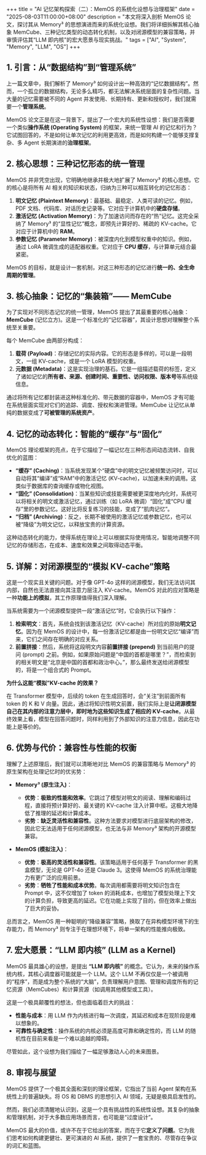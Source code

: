 +++
title = "AI 记忆架构探索（二）：MemOS 的系统化设想与治理框架"
date = "2025-08-03T11:00:00+08:00"
description = "本文将深入剖析 MemOS 论文，探讨其从 Memory³ 的思想演进而来的系统化设想。我们将详细拆解其核心抽象 MemCube、三种记忆类型的动态转化机制，以及对闭源模型的兼容策略，并审慎评估其“LLM 即内核”的宏大愿景与现实挑战。"
tags = ["AI", "System", "Memory", "LLM", "OS"]
+++

## 1. 引言：从“数据结构”到“管理系统”

上一篇文章中，我们解析了 Memory³ 如何设计出一种高效的“记忆数据结构”。然而，一个孤立的数据结构，无论多么精巧，都无法解决系统层面的复杂性问题。当大量的记忆需要被不同的 Agent 并发使用、长期持有、更新和授权时，我们就需要一个**管理系统**。

MemOS 论文正是在这一背景下，提出了一个宏大的系统性设想：我们是否需要一个类似**操作系统 (Operating System)** 的框架，来统一管理 AI 的记忆和行为？它试图回答的，不是如何让单次记忆的利用更高效，而是如何构建一个能够支撑复杂、多 Agent 长期演进的**治理框架**。

## 2. 核心思想：三种记忆形态的统一管理

MemOS 并非凭空出现，它明确地继承并极大地扩展了 Memory³ 的核心思想。它的核心是将所有 AI 相关的知识和状态，归纳为三种可以相互转化的记忆形态：

1.  **明文记忆 (Plaintext Memory)**：最基础、最稳定、人类可读的记忆。例如，PDF 文档、代码库、对话历史记录等。它对应于计算机中的**硬盘存储**。
2.  **激活记忆 (Activation Memory)**：为了加速访问而存在的“热”记忆。这完全采纳了 Memory³ 的“显性记忆”概念，即预先计算好的、稀疏的 KV-cache。它对应于计算机中的 **RAM**。
3.  **参数记忆 (Parameter Memory)**：被深度内化到模型权重中的知识。例如，通过 LoRA 微调生成的适配器权重。它对应于 **CPU 缓存**，与计算单元结合最紧密。

MemOS 的目标，就是设计一套机制，对这三种形态的记忆进行**统一的、全生命周期的管理**。

## 3. 核心抽象：记忆的“集装箱”—— MemCube

为了实现对不同形态记忆的统一管理，MemOS 提出了其最重要的核心抽象：**MemCube** (记忆立方)。这是一个标准化的“记忆容器”，其设计思想对理解整个系统至关重要。

每个 MemCube 由两部分构成：

1.  **载荷 (Payload)**：存储记忆的实际内容。它的形态是多样的，可以是一段明文，一组 KV-cache，或是一个 LoRA 模型的权重。
2.  **元数据 (Metadata)**：这是实现治理的基石。它是一组描述载荷的标签，定义了诸如记忆的**所有者、来源、创建时间、重要性、访问权限、版本号**等系统级信息。

通过将所有记忆都封装进这种标准化的、带元数据的容器中，MemOS 才有可能在系统层面实现对它们的追踪、调度、授权和演进管理。MemCube 让记忆从单纯的数据变成了**可被管理的系统资产**。

## 4. 记忆的动态转化：智能的“缓存”与“固化”

MemOS 理论框架的亮点，在于它描绘了一幅记忆在三种形态间动态流转、自我优化的蓝图：

*   **“缓存” (Caching)**：当系统发现某个“硬盘”中的明文记忆被频繁访问时，可以自动将其“编译”成“RAM”中的激活记忆 (KV-cache)，以加速未来的调用。这类似于数据库的查询缓存或物化视图。
*   **“固化” (Consolidation)**：当某些知识或技能需要被更深度地内化时，系统可以将相关的明文或激活记忆，通过训练（如 LoRA 微调）“固化”成“CPU 缓存”里的参数记忆。这好比将反复练习的技能，变成了“肌肉记忆”。
*   **“归档” (Archiving)**：反之，长期不被使用的激活记忆或参数记忆，也可以被“降级”为明文记忆，以释放宝贵的计算资源。

这种动态转化的能力，使得系统在理论上可以根据实际使用情况，智能地调整不同记忆的存储形态，在成本、速度和效果之间取得动态平衡。

## 5. 详解：对闭源模型的“模拟 KV-cache”策略

这是一个现实且关键的问题。对于像 GPT-4o 这样的闭源模型，我们无法访问其内部，自然也无法直接向其注意力层注入 KV-cache。MemOS 对此的应对策略是一种**功能上的模拟**，其工作原理值得我们深入理解。

当系统需要为一个闭源模型提供一段“激活记忆”时，它会执行以下操作：

1.  **检索明文**：首先，系统会找到该激活记忆（KV-cache）所对应的原始**明文记忆**。因为在 MemOS 的设计中，每一份激活记忆都是由一份明文记忆“编译”而来，它们之间存在明确的对应关系。
2.  **前置拼接**：然后，系统将这段明文内容**前置拼接 (prepend)** 到当前用户的提问 (prompt) 之前。例如，如果原始问题是“中国的首都是哪里？”，而检索到的相关明文是“北京是中国的首都和政治中心。”，那么最终发送给闭源模型的，将是一个组合式的 Prompt。

**为什么这能“模拟”KV-cache 的效果？**

在 Transformer 模型中，后续的 token 在生成回答时，会“关注”到前面所有 token 的 K 和 V 向量。因此，通过将知识性明文前置，我们实际上是**让闭源模型自己在其内部的注意力层中，即时地为这些知识生成了相应的 KV-cache**。从最终效果上看，模型在回答问题时，同样利用到了外部知识的注意力信息，因此在功能上是等价的。

## 6. 优势与代价：兼容性与性能的权衡

理解了上述原理后，我们就可以清晰地对比 MemOS 的兼容策略与 Memory³ 的原生架构在处理记忆时的优劣势：

*   **Memory³ (原生注入)**：
    *   **优势**：**极致的性能和效率**。它跳过了模型对明文的阅读、理解和编码过程，直接将预计算好的、最关键的 KV-cache 注入计算中枢。这极大地降低了推理的延迟和计算成本。
    *   **劣势**：**缺乏灵活性和兼容性**。这种方法要求对模型进行底层架构的修改，因此它无法适用于任何闭源模型，也无法与非 Memory³ 架构的开源模型兼容。

*   **MemOS (模拟注入)**：
    *   **优势**：**极高的灵活性和兼容性**。该策略适用于任何基于 Transformer 的黑盒模型，无论是 GPT-4o 还是 Claude 3。这使得 MemOS 的系统治理能力有更广泛的应用前景。
    *   **劣势**：**牺牲了性能和成本优势**。每次调用都需要将明文知识包含在 Prompt 中，这不仅增加了 token 的消耗成本，也增加了模型处理上下文的计算负担，导致更高的延迟。它在功能上实现了目的，但在效率上做出了巨大的妥协。

总而言之，MemOS 用一种聪明的“降级兼容”策略，换取了在异构模型环境下的生存能力，而 Memory³ 则专注于在理想环境下，将单一架构的性能推向极致。

## 7. 宏大愿景：“LLM 即内核” (LLM as a Kernel)

MemOS 最具雄心的设想，是提出 **“LLM 即内核”** 的概念。它认为，未来的操作系统内核，其核心调度器可能就是一个 LLM。这个 LLM 不再仅仅是一个被调用的“程序”，而是成为整个系统的“大脑”，负责理解用户意图、管理和调度所有的记忆资源（MemCubes）和计算资源（如调用其他模型或工具）。

这是一个极具颠覆性的想法，但也面临着巨大的挑战：

*   **性能与成本**：用 LLM 作为内核进行每一次调度，其延迟和成本在现阶段是难以想象的。
*   **可靠性与确定性**：操作系统的内核必须是高度可靠和确定性的，而 LLM 的随机性在目前来看是一个难以逾越的障碍。

尽管如此，这个设想为我们描绘了一幅足够激动人心的未来图景。

## 8. 审视与展望

MemOS 提供了一个极其全面和深刻的理论框架，它指出了当前 Agent 架构在系统性上的普遍缺失。将 OS 和 DBMS 的思想引入 AI 领域，无疑是极具启发性的。

然而，我们必须清醒地认识到，这是一个具有挑战性的系统性设想。其复杂的抽象和管理机制，对于大多数应用场景而言，也可能是“过度设计”。

MemOS 最大的价值，或许不在于它给出的答案，而在于它**定义了问题**。它为我们思考如何构建更健壮、更可演进的 AI 系统，提供了一套宝贵的、尽管存在争议的词汇和蓝图。